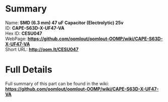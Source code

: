 
Summary
=================
  
Name: __SMD (6.3 mm) 47 uF Capacitor (Electrolytic) 25v__    
ID: __CAPE-S63D-X-UF47-VA__   
Hex ID: __CESU047__   
WebPage: __https://github.com/oomlout/oomlout-OOMP/wiki/CAPE-S63D-X-UF47-VA__   
Short URL: __http://oom.lt/CESU047__   

Full Details
==========================
Full summary of this part can be found in the wiki:   
__https://github.com/oomlout/oomlout-OOMP/wiki/CAPE-S63D-X-UF47-VA__    


